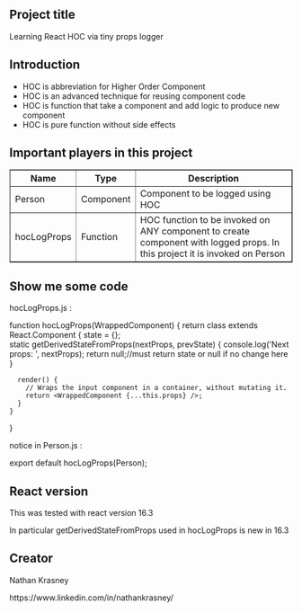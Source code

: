 <body>
  <h2>Project title</h2>
    Learning React HOC via tiny props logger 
  
  <h2>Introduction</h2>
    <ul>
      <li>HOC is abbreviation for Higher Order Component</li>
      <li>HOC is an advanced technique for reusing component code</li>
      <li>HOC is function that take a component and add logic to produce new component</li>
      <li>HOC is pure function without side effects</li>
    </ul>

  <h2>Important players in this project</h2>
  <table border=1>
  <tr>
    <th>Name</th>
    <th>Type</th>
    <th>Description</th> 
  </tr>
  <tr>
    <td>Person</td>
    <td>Component</td> 
    <td>Component to be logged using HOC</td> 
  </tr>
  <tr>
    <td>hocLogProps</td>
    <td>Function</td> 
    <td>HOC function to be invoked on ANY component to create component with logged props. In this project it is invoked on Person</td> 
  </tr>
</table>
  
  <h2>Show me some code</h2>
  hocLogProps.js : 
  
  function hocLogProps(WrappedComponent) {
    return class extends React.Component {
      state = {};        
      static getDerivedStateFromProps(nextProps, prevState)
      {
        console.log('Next props: ', nextProps);
        return null;//must return state or null if no change here
      }

      render() {
        // Wraps the input component in a container, without mutating it.
        return <WrappedComponent {...this.props} />;
      }
    }
  }

    
  <p>notice in Person.js : </p>
  <p>export default hocLogProps(Person);</p>
  
  
  <h2>React version</h2>
    <p>This was tested with react version 16.3</p>
    <p>In particular getDerivedStateFromProps used in hocLogProps is new in 16.3</p>
  
  <h2>Creator</h2>
  <p>Nathan Krasney</p>
  <p>https://www.linkedin.com/in/nathankrasney/</p>
  
</body>
